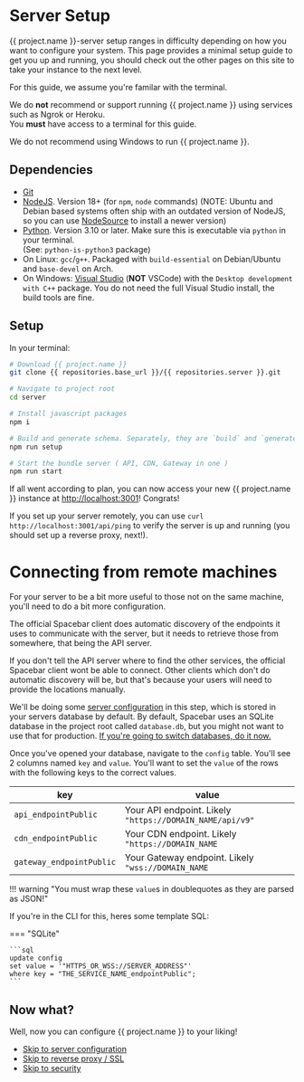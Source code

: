 # Server Setup

{{ project.name }}-server setup ranges in difficulty depending on how you want to configure your system.
This page provides a minimal setup guide to get you up and running,
you should check out the other pages on this site to take your instance to the next level.

For this guide, we assume you're familar with the terminal.

We do **not** recommend or support running {{ project.name }} using services such as Ngrok or Heroku.  
You **must** have access to a terminal for this guide.

We do not recommend using Windows to run {{ project.name }}.

## Dependencies

-   [Git](https://git-scm.com/)
-   [NodeJS](https://nodejs.org). Version 18+ (for `npm`, `node` commands)
     (NOTE: Ubuntu and Debian based systems often ship with an outdated version of NodeJS, so you can use [NodeSource](https://github.com/nodesource/distributions) to install a newer version)
-   [Python](https://www.python.org/). Version 3.10 or later. Make sure this is executable via `python` in your terminal.  
     (See: `python-is-python3` package)
-   On Linux: `gcc`/`g++`. Packaged with `build-essential` on Debian/Ubuntu and `base-devel` on Arch.
-   On Windows: [Visual Studio](https://visualstudio.microsoft.com/) (**NOT** VSCode) with the `Desktop development with C++` package.
    You do not need the full Visual Studio install, the build tools are fine.

## Setup

In your terminal:

```bash
# Download {{ project.name }}
git clone {{ repositories.base_url }}/{{ repositories.server }}.git

# Navigate to project root
cd server

# Install javascript packages
npm i

# Build and generate schema. Separately, they are `build` and `generate:schema`.
npm run setup

# Start the bundle server ( API, CDN, Gateway in one )
npm run start
```

If all went according to plan, you can now access your new {{ project.name }} instance at [http://localhost:3001](http://localhost:3001)! Congrats!

If you set up your server remotely, you can use `curl http://localhost:3001/api/ping` to verify the server is up and running
(you should set up a reverse proxy, next!).

# Connecting from remote machines

For your server to be a bit more useful to those not on the same machine, you'll need to do a bit more configuration.

The official Spacebar client does automatic discovery of the endpoints it uses to communicate with the server,
but it needs to retrieve those from somewhere, that being the API server.

If you don't tell the API server where to find the other services, the official Spacebar client wont be able to connect.
Other clients which don't do automatic discovery will be, but that's because your users will need to provide the locations manually.

We'll be doing some [server configuration](configuration) in this step, which is stored in your servers database by default.
By default, Spacebar uses an SQLite database in the project root called `database.db`, but you might not want to use that for production.
[If you're going to switch databases, do it now.](database.md)

Once you've opened your database, navigate to the `config` table. You'll see 2 columns named `key` and `value`.
You'll want to set the `value` of the rows with the following keys to the correct values.

| key                      | value                                                    |
| ------------------------ | -------------------------------------------------------- |
| `api_endpointPublic`     | Your API endpoint. Likely `"https://DOMAIN_NAME/api/v9"` |
| `cdn_endpointPublic`     | Your CDN endpoint. Likely `"https://DOMAIN_NAME`         |
| `gateway_endpointPublic` | Your Gateway endpoint. Likely `"wss://DOMAIN_NAME`       |

!!! warning "You must wrap these `value`s in doublequotes as they are parsed as JSON!"

If you're in the CLI for this, heres some template SQL:

=== "SQLite"

    ```sql
    update config
    set value = '"HTTPS_OR_WSS://SERVER_ADDRESS"'
    where key = "THE_SERVICE_NAME_endpointPublic";
    ```

## Now what?

Well, now you can configure {{ project.name }} to your liking!

-   [Skip to server configuration](configuration)
-   [Skip to reverse proxy / SSL](reverseProxy.md)
-   [Skip to security](security)
